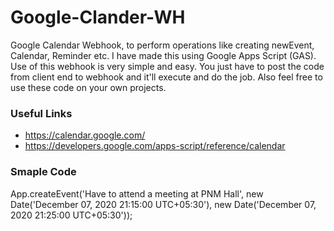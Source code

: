 # Google-Clander-WH
Google Calendar Webhook, to perform operations like creating newEvent, Calendar, Reminder etc. I have made this using Google Apps Script (GAS). Use of this webhook is very simple and easy. You just have to post the code from client end to webhook and it'll execute and do the job. Also feel free to use these code on your own projects. 


### Useful Links
- https://calendar.google.com/
- https://developers.google.com/apps-script/reference/calendar
  
### Smaple Code
App.createEvent('Have to attend a meeting at PNM Hall', new Date('December 07, 2020 21:15:00 UTC+05:30'), new Date('December 07, 2020 21:25:00 UTC+05:30'));

